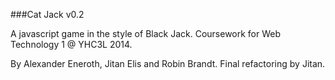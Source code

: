 ###Cat Jack v0.2

A javascript game in the style of Black Jack.
Coursework for Web Technology 1 @ YHC3L 2014.

By Alexander Eneroth, Jitan Elis and Robin Brandt.
Final refactoring by Jitan.
